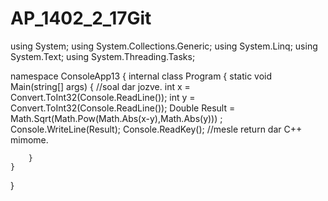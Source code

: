 # AP_1402_2_17Git
using System;
using System.Collections.Generic;
using System.Linq;
using System.Text;
using System.Threading.Tasks;

namespace ConsoleApp13
{
    internal class Program
    {
        static void Main(string[] args)
        { 
            //soal dar jozve.
            int x = Convert.ToInt32(Console.ReadLine());
            int y = Convert.ToInt32(Console.ReadLine());
            Double Result = Math.Sqrt(Math.Pow(Math.Abs(x-y),Math.Abs(y))) ;
            Console.WriteLine(Result);
            Console.ReadKey();  //mesle return dar C++ mimome.


        }
    }
}
